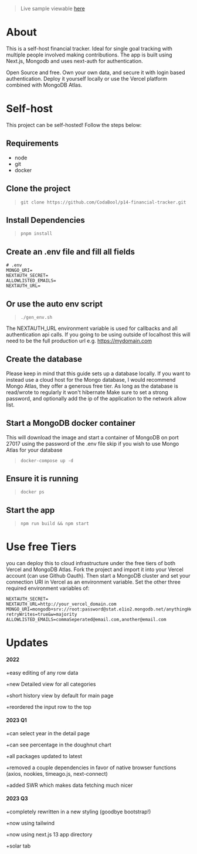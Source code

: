 > Live sample viewable [here](http://p14.codabool.com)
# About
This is a self-host financial tracker. Ideal for single goal tracking with multiple people involved making contributions.
The app is built using Next.js, Mongodb and uses next-auth for authentication.

Open Source and free. Own your own data, and secure it with login based authentication. Deploy it yourself locally or use the Vercel platform combined with MongoDB Atlas.

# Self-host
This project can be self-hosted! Follow the steps below:

## Requirements
- node
- git
- docker

## Clone the project

> `git clone https://github.com/CodaBool/p14-financial-tracker.git`

## Install Dependencies

> `pnpm install`

## Create an .env file and fill all fields

```
# .env
MONGO_URI=
NEXTAUTH_SECRET=
ALLOWLISTED_EMAILS=
NEXTAUTH_URL=
```

## Or use the auto env script
> `./gen_env.sh`

The NEXTAUTH_URL environment variable is used for callbacks and all authentication api calls. If you going to be using outside of localhost this will need to be the full production url e.g. https://mydomain.com

## Create the database
Please keep in mind that this guide sets up a database locally. If you want to instead use a cloud host for the Mongo database, I would recommend Mongo Atlas, they offer a generous free tier. As long as the database is read/wrote to regularly it won't hibernate Make sure to set a strong password, and optionally add the ip of the application to the network allow list.

## Start a MongoDB docker container
This will download the image and start a container of MongoDB on port 27017 using the password of the .env file
skip if you wish to use Mongo Atlas for your database
> `docker-compose up -d`

## Ensure it is running
> `docker ps`

## Start the app
> `npm run build && npm start`

# Use free Tiers
you can deploy this to cloud infrastructure under the free tiers of both Vercel and MongoDB Atlas.
Fork the project and import it into your Vercel account (can use Github Oauth).
Then start a MongoDB cluster and set your connection URI in Vercel as an environment variable.
Set the other three required environment variables of:

```
NEXTAUTH_SECRET=
NEXTAUTH_URL=http://your_vercel_domain.com
MONGO_URI=mongodb+srv://root:password@stat.e1io2.mongodb.net/anythingHere?retryWrites=true&w=majority
ALLOWLISTED_EMAILS=commaSeperated@email.com,another@email.com
```

# Updates
#### 2022
+easy editing of any row data

+new Detailed view for all categories

+short history view by default for main page

+reordered the input row to the top

#### 2023 Q1
+can select year in the detail page

+can see percentage in the doughnut chart

+all packages updated to latest

+removed a couple dependencies in favor of native browser functions (axios, nookies, timeago.js, next-connect)

+added SWR which makes data fetching much nicer

#### 2023 Q3
+completely rewritten in a new styling (goodbye bootstrap!)

+now using tailwind

+now using next.js 13 app directory

+solar tab